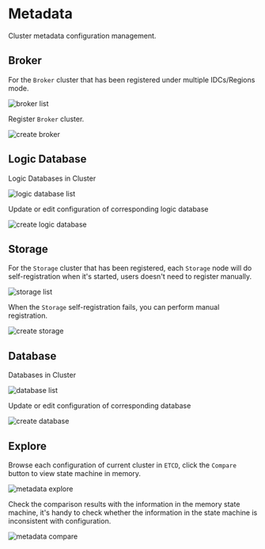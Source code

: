 # Metadata

Cluster metadata configuration management.

## Broker

For the `Broker` cluster that has been registered under multiple IDCs/Regions mode.
<image-window>

![broker list](@images/guide/admin_ui/broker_list.png)
</image-window>

Register `Broker` cluster.

<image-window>

![create broker](@images/guide/admin_ui/create_broker.png)
</image-window>

## Logic Database

Logic Databases in Cluster

<image-window>

![logic database list](@images/guide/admin_ui/list_logic_database.png)
</image-window>

Update or edit configuration of corresponding logic database

<image-window>

![create logic database](@images/guide/admin_ui/create_logic_database.png)
</image-window>

## Storage

For the `Storage` cluster that has been registered, each `Storage` node will do
self-registration when it's started, users doesn't need to register manually.

<image-window>

![storage list](@images/guide/admin_ui/storage_list.png)
</image-window>

When the `Storage` self-registration fails, you can perform manual registration.

<image-window>

![create storage](@images/guide/admin_ui/create_storage.png)
</image-window>

## Database

Databases in Cluster

<image-window>

![database list](@images/guide/admin_ui/database_list.png)
</image-window>

Update or edit configuration of corresponding database

<image-window>

![create database](@images/guide/admin_ui/create_database.png)
</image-window>

## Explore

Browse each configuration of current cluster in `ETCD`, click the `Compare` button to
view state machine in memory.

<image-window>

![metadata explore](@images/guide/admin_ui/metadata_explore.png)
</image-window>

Check the comparison results with the information in the memory state machine,
it's handy to check whether the information in the state
machine is inconsistent with configuration.

<image-window>

![metadata compare](@images/guide/admin_ui/metadata_explore_compare.png)
</image-window>
